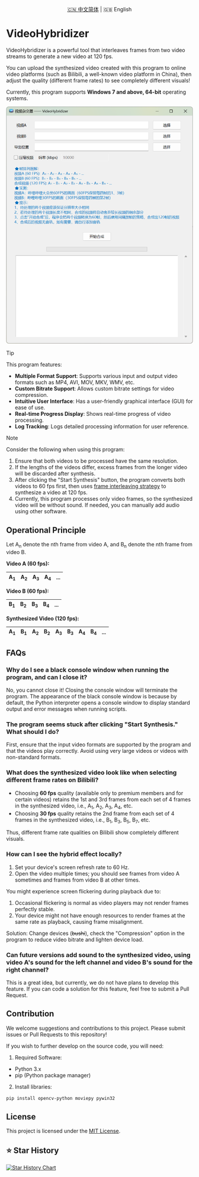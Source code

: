 <p align="center"><a title="中文" href="/README.md">🇨🇳 中文简体</a> | 🇬🇧 English</p>

# VideoHybridizer

VideoHybridizer is a powerful tool that interleaves frames from two video streams to generate a new video at 120 fps.

You can upload the synthesized video created with this program to online video platforms (such as Bilibili, a well-known video platform in China), then adjust the quality (different frame rates) to see completely different visuals!

Currently, this program supports **Windows 7 and above, 64-bit** operating systems.

![Screenshot](res/PixPin_2024-07-16_10-41-55.png)

> [!TIP]
> This program features:
>
> - **Multiple Format Support**: Supports various input and output video formats such as MP4, AVI, MOV, MKV, WMV, etc.
> - **Custom Bitrate Support**: Allows custom bitrate settings for video compression.
> - **Intuitive User Interface**: Has a user-friendly graphical interface (GUI) for ease of use.
> - **Real-time Progress Display**: Shows real-time progress of video processing.
> - **Log Tracking**: Logs detailed processing information for user reference.

> [!NOTE]
> Consider the following when using this program:
>
> 1. Ensure that both videos to be processed have the same resolution.
> 2. If the lengths of the videos differ, excess frames from the longer video will be discarded after synthesis.
> 3. After clicking the "Start Synthesis" button, the program converts both videos to 60 fps first, then uses [frame interleaving strategy](#operational-principle) to synthesize a video at 120 fps.
> 4. Currently, this program processes only video frames, so the synthesized video will be without sound. If needed, you can manually add audio using other software.

## Operational Principle

Let A<sub>n</sub> denote the nth frame from video A, and B<sub>n</sub> denote the nth frame from video B.

**Video A (60 fps):**

| A<sub>1</sub> | A<sub>2</sub> | A<sub>3</sub> | A<sub>4</sub> |      ...      |
| -------------- | -------------- | -------------- | -------------- | ------------- |

**Video B (60 fps):**

| B<sub>1</sub> | B<sub>2</sub> | B<sub>3</sub> | B<sub>4</sub> |      ...      |
| -------------- | -------------- | -------------- | -------------- | ------------- |

**Synthesized Video (120 fps):**

| A<sub>1</sub> | B<sub>1</sub> | A<sub>2</sub> | B<sub>2</sub> | A<sub>3</sub> | B<sub>3</sub> | A<sub>4</sub> | B<sub>4</sub> |      ...      |
| -------------- | -------------- | -------------- | -------------- | -------------- | -------------- | -------------- | -------------- | ------------- |

## FAQs

### Why do I see a black console window when running the program, and can I close it?

No, you cannot close it! Closing the console window will terminate the program. The appearance of the black console window is because by default, the Python interpreter opens a console window to display standard output and error messages when running scripts.

### The program seems stuck after clicking "Start Synthesis." What should I do?

First, ensure that the input video formats are supported by the program and that the videos play correctly. Avoid using very large videos or videos with non-standard formats.

### What does the synthesized video look like when selecting different frame rates on Bilibili?

- Choosing **60 fps** quality (available only to premium members and for certain videos) retains the 1st and 3rd frames from each set of 4 frames in the synthesized video, i.e., A<sub>1</sub>, A<sub>2</sub>, A<sub>3</sub>, A<sub>4</sub>, etc.
- Choosing **30 fps** quality retains the 2nd frame from each set of 4 frames in the synthesized video, i.e., B<sub>1</sub>, B<sub>3</sub>, B<sub>5</sub>, B<sub>7</sub>, etc.

Thus, different frame rate qualities on Bilibili show completely different visuals.

### How can I see the hybrid effect locally?

1. Set your device's screen refresh rate to 60 Hz.
2. Open the video multiple times; you should see frames from video A sometimes and frames from video B at other times.

You might experience screen flickering during playback due to:

1. Occasional flickering is normal as video players may not render frames perfectly stable.
2. Your device might not have enough resources to render frames at the same rate as playback, causing frame misalignment.

Solution: Change devices (~~bushi~~), check the "Compression" option in the program to reduce video bitrate and lighten device load.

### Can future versions add sound to the synthesized video, using video A's sound for the left channel and video B's sound for the right channel?

This is a great idea, but currently, we do not have plans to develop this feature. If you can code a solution for this feature, feel free to submit a Pull Request.

## Contribution

We welcome suggestions and contributions to this project. Please submit issues or Pull Requests to this repository!

If you wish to further develop on the source code, you will need:

1. Required Software:

- Python 3.x
- pip (Python package manager)

2. Install libraries:

```bash
pip install opencv-python moviepy pywin32
```

## License

This project is licensed under the [MIT License](LICENSE).

## ⭐ Star History

[![Star History Chart](https://api.star-history.com/svg?repos=happycola233/VideoHybridizer&type=Date)](https://star-history.com/#happycola233/VideoHybridizer&Date)